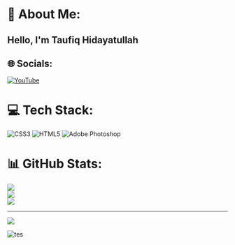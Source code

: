 # 💫 About Me:
## Hello, I'm Taufiq Hidayatullah


## 🌐 Socials:
[![YouTube](https://img.shields.io/badge/YouTube-%23FF0000.svg?logo=YouTube&logoColor=white)](https://youtube.com/@LuxeTech-p3t) 

# 💻 Tech Stack:
![CSS3](https://img.shields.io/badge/css3-%231572B6.svg?style=for-the-badge&logo=css3&logoColor=white) ![HTML5](https://img.shields.io/badge/html5-%23E34F26.svg?style=for-the-badge&logo=html5&logoColor=white) ![Adobe Photoshop](https://img.shields.io/badge/adobe%20photoshop-%2331A8FF.svg?style=for-the-badge&logo=adobe%20photoshop&logoColor=white)
# 📊 GitHub Stats:
![](https://github-readme-stats.vercel.app/api?username=taufiqhdy&theme=discord_old_blurple&hide_border=false&include_all_commits=false&count_private=false)<br/>
![](https://nirzak-streak-stats.vercel.app/?user=taufiqhdy&theme=discord_old_blurple&hide_border=false)<br/>
![](https://github-readme-stats.vercel.app/api/top-langs/?username=taufiqhdy&theme=discord_old_blurple&hide_border=false&include_all_commits=false&count_private=false&layout=compact)

---
[![](https://visitcount.itsvg.in/api?id=taufiqhdy&icon=0&color=0)](https://visitcount.itsvg.in)

<!-- Proudly created with GPRM ( https://gprm.itsvg.in ) -->


![tes](https://media0.giphy.com/media/v1.Y2lkPTc5MGI3NjExOTRjcW4wNXdkOXRudzFhNzNrcnhhbjZreWlhMTVieWE3aWRzaGtzbSZlcD12MV9pbnRlcm5hbF9naWZfYnlfaWQmY3Q9Zw/3ov9jVajUykLpFTMQM/giphy.gif)
